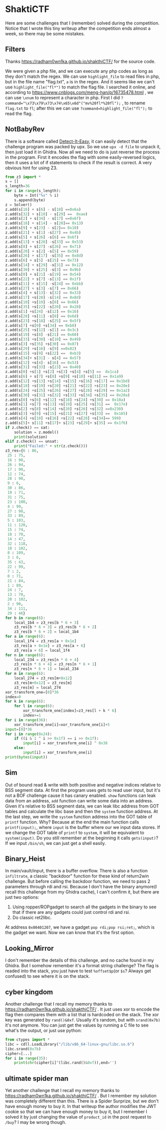 # ShaktiCTF

Here are some challenges that I (remember) solved during the competition. Notice that I wrote this tiny writeup after the competition ends almost a week, so there may be some mistakes.

## Filters

Thanks https://radham0wn1ka.github.io/shakthiCTF/ for the source code.

We were given a php file, and we can execute any php codes as long as they don't match the regex. We can use `highlight_file` to read files in php, but in the file name "flag.txt", `a` is in the regex. And it seems like we can't use `highlight_file("fl*")` to match the flag file. I searched it online, and according to https://www.cnblogs.com/meng-han/p/16735478.html , we can use `\xnum` to represent a character in php. First I did `?command="\x73\x79\x73\x74\x65\x6d"("mv%20fl*%20fl");` , to rename `flag.txt` to `fl`; after this we can use `?command=highlight_file("fl");` to read the flag.

## NotBabyRev

There is a software called [Detect-It-Easy](https://github.com/horsicq/Detect-It-Easy), it can easily detect that the challenge program was packed by upx. So we use `upx -d file` to unpack it, then just load it in Ghidra. Now all we need to do is just reverse the process in the program. First it encodes the flag with some easily-reversed logics, then it uses a lot of if statements to check if the result is correct. A very obvious hint for using Z3.
```py
from z3 import *
s = []
s_length=36
for i in range(s_length):
	byte = Int("%s" % i)
	s.append(byte)
z = Solver()
z.add(s[16] + s[6] - s[18] ==0x6a)
z.add(s[32] + s[10] - s[29] ==  0xae)
z.add(s[2] + s[34] - s[17] ==0x6f)
z.add(s[18] + s[14] - s[28]== 0x13)
z.add(s[9] + s[23] - s[2]== 0x10)
z.add(s[21] + s[1] -s[27] == 0x4b)
z.add(s[5] + s[26] -s[6] == 0x6f)
z.add(s[13] + s[20] -s[33] == 0x53)
z.add(s[8] + s[27] -s[26] == 0x71)
z.add(s[20] + s[2] -s[5] == 0x59)
z.add(s[26] + s[17] -s[35] == 0x8d)
z.add(s[6] + s[5] -s[15] == 0x73)
z.add(s[14] + s[29] -s[31] == 0x12)
z.add(s[30] + s[25] -s[3] == 0x9b)
z.add(s[0] + s[21] -s[19] == 0x54)
z.add(s[22] + s[7] -s[13] == 0x1f)
z.add(s[11] + s[15] -s[24] == 0xbb)
z.add(s[27] + s[3] -s[7] == 0x66)
z.add(s[4] + s[13]- s[32] == 0x33)
z.add(s[17] +s[28] -s[14] == 0x8d)
z.add(s[10] +s[19] -s[0] == 0x66)
z.add(s[35] +s[22] -s[20] == 0x28)
z.add(s[1] +s[24] -s[12] == 0x16)
z.add(s[28] +s[11] -s[8] == 0x6d)
z.add(s[23] +s[18] -s[25] == 0x5f)
z.add(s[7] +s[0] +s[34] == 0xb8)
z.add(s[25] +s[12] -s[1] == 0x3c)
z.add(s[19] +s[8] -s[21] == 0x60)
z.add(s[33] +s[30] -s[10] == 0x49)
z.add(s[3] +s[35] +s[30] == 0x87)
z.add(s[29] +s[16] -s[9] ==0x82)
z.add(s[15] +s[9] +s[22] ==  0xb3)
z.add(s[34]+ s[31] - s[4] == 0x57)
z.add(s[12] +s[4]- s[16] == 0x53)
z.add(s[31] +s[33] -s[23] == 0x40)
z.add(s[0] +s[1] +s[2] +s[3] +s[4] +s[5] ==  0x1ca)
z.add(s[6] + s[7] +s[8] +s[9] +s[10] +s[11] == 0x1a9)
z.add(s[12] +s[13] +s[14] +s[15] +s[16] +s[17] == 0x1bd)
z.add(s[18] +s[19] +s[20] +s[21] +s[22] +s[23] == 0x20e)
z.add(s[24] +s[25] +s[26] +s[27] +s[28] +s[29] == 0x1a2)
z.add(s[30] +s[31] +s[32] +s[33] +s[34] +s[35] == 0x20a)
z.add(s[0] +s[6] +s[12] +s[18] +s[24] +s[30] == 0x18a)
z.add(s[1] +s[7] +s[13] +s[19] +s[25] +s[31] ==  0x17e)
z.add(s[2] +s[8] +s[14] +s[20] +s[26] +s[32] ==0x230)
z.add(s[3] +s[9] +s[15] +s[21] +s[27] +s[33] ==  0x165)
z.add(s[4] +s[10] +s[16] +s[22] +s[28] +s[34]== 599)
z.add(s[5]+ s[11] +s[17]+ s[23] +s[29]+ s[35] == 0x1f6)
if z.check() == sat:
	solution = z.model()
	print(solution)
elif z.check() == unsat:
	print("Failed:" + str(z.check()))
z3_res={6 : 86,
 25 : 75,
 16 : 90,
 26 : 94,
 17 : 90,
 12 : 74,
 28 : 98,
 9 : 6,
 30 : 86,
 19 : 71,
 31 : 75,
 23 : 100,
 4 : 99,
 27 : 98,
 33 : 89,
 5 : 103,
 11 : 120,
 15 : 74,
 18 : 70,
 14 : 47,
 32 : 118,
 10 : 102,
 8 : 109,
 3 : 6,
 35 : 43,
 22 : 99,
 7 : 2,
 0 : 71,
 21 : 84,
 1 : 89,
 24 : 7,
 13 : 70,
 20 : 102,
 2 : 90,
 34 : 111,
 29 : 46}
for b in range(6):
    local_1b4 = z3_res[b * 6 + 3]
    z3_res[b * 6 + 3] = z3_res[b * 6 + 2]
    z3_res[b * 6 + 2] = local_1b4
for a in range(6):
    local_1f4 = z3_res[a + 0x1e]
    z3_res[a + 0x1e] = z3_res[a + 6]
    z3_res[a + 6] = local_1f4
for n in range(6):
    local_234 = z3_res[n * 6 + 4]
    z3_res[n * 6 + 4] = z3_res[n * 6 + 1]
    z3_res[n * 6 + 1] = local_234
for m in range(6):
    local_274 = z3_res[m+0x12]
    z3_res[m+0x12] = z3_res[m]
    z3_res[m] = local_274
xor_transform_one=[0]*36
index=0
for k in range(6):
    for l in range(6):
        xor_transform_one[index]=z3_res[l + k * 6]
        index+=1
for i in range(36):
    xor_transform_one[i]=xor_transform_one[i]+5
input=[0]*36
for i in range(0x24):
    if ((i & 1 ^ i >> 0x1f) == i >> 0x1f):
        input[i] = xor_transform_one[i] ^ 0x38
    else:
        input[i] = xor_transform_one[i]
print(bytes(input))
```

## Sim

Out of bound read & write with both positive and negative indices relative to BSS segment data. At first the program uses gets to read user input, but it's not a BOF challenge cause it has canary enabled. `show` functions can leak data from an address, `add` function can write some data into an address. Given it's relative to BSS segment data, we can leak libc address from GOT tables and calculate the libc base and then the `system` function address. At the last step, we write the `system` function address into the GOT table of `printf` function. Why? Because at the end the main function calls `printf(input);`, where `input` is the buffer where our we input data stores. If we change the GOT table of `printf` to `system`, it will be equivalent to `system(input)`. Do you still remember at the beginning it calls `gets(input)`? If we input `/bin/sh`, we can just get a shell easily.

## Binary_Heist

In main/vault/input, there is a buffer overflow. There is also a function `infiltrate`, a classic "backdoor" function for these kind of return2win challenge. But before calling the backdoor function, we need to pass 2 parameters through rdi and rsi. Because I don't have the binary anymore(I recall this challenge from my Ghidra cache), I can't confirm it, but there are just two options:
1. Using ropper/ROPgadget to search all the gadgets in the binary to see that if there are any gadgets could just control rdi and rsi.
2. Do classic ret2libc.

At address `0x00401207`, we have a gadget `pop rdi;pop rsi;ret;`, which is the gadget we want. Now we can know that it's the first option.

## Looking_Mirror

I don't remember the details of this challenge, and no cache found in my Ghidra. But I somehow remember it's a format string challenge? The flag is readed into the stack, you just have to test `%offset$p`(or `$s`? Always get confused) to see where it is on the stack.

## cyber kingdom

Another challenge that I recall my memory thanks to https://radham0wn1ka.github.io/shakthiCTF/ . It just uses xor to encode the flag then compares them with a list that is hardcoded on the stack. The xor key was generated by `rand()&0xf`. Usually it's random, but with `srand(0x7b)` it's not anymore. You can just get the values by running a C file to see what's the output, or just use python:
```py
from ctypes import *
libc = cdll.LoadLibrary("/lib/x86_64-linux-gnu/libc.so.6")
libc.srand(0x7b)
cipher=[...]
for i in range(35):
    print(chr(cipher[i]^(libc.rand()&0xf)),end='')
```

## ultimate spider man

Yet another challenge that I recall my memory thanks to https://radham0wn1ka.github.io/shakthiCTF/ . But I remember my solution was completely different than this. There is a Spider Surprize, but we don't have enough money to buy it. In that writeup the author modifies the JWT cookie so that we can have enough money to buy it, but I remember I solved it by just changing the value of `product_id` in the post request to `/buy`? I may be wrong though.